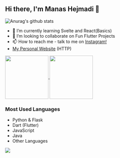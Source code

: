 ## Hi there, I'm Manas Hejmadi 👋

![Anurag's github stats](https://github-readme-stats.vercel.app/api?username=synapsecode&show_icons=true&theme=radical)

- 🌱 I’m currently learning Svelte and React(Basics)
- 👯 I’m looking to collaborate on Fun Flutter Projects
- 📫 How to reach me - talk to me on [Instagram!](https://www.instagram.com/synapsecode)
- [My Personal Website](http://www.manashejmadi.surge.sh) (HTTP)

<a href="https://github.com/synapsecode/FlutterGym">
  <!-- Change the `github-readme-stats.anuraghazra1.vercel.app` to `github-readme-stats.vercel.app`  -->
  <img align="center" height="140" src="https://github-readme-stats.anuraghazra1.vercel.app/api/pin/?username=synapsecode&repo=FlutterGym&theme=material-palenight" />
</a>
<a href="https://github.com/synapsecode/FlaskBlueprint-Creation-Tool">
  <!-- Change the `github-readme-stats.anuraghazra1.vercel.app` to `github-readme-stats.vercel.app`  -->
  <img align="center" height="140" src="https://github-readme-stats.anuraghazra1.vercel.app/api/pin/?username=synapsecode&repo=FlaskBlueprint-Creation-Tool&theme=material-palenight" />
</a>


### Most Used Languages
- Python & Flask
- Dart (Flutter)
- JavaScript
- Java
- Other Languages






![](https://komarev.com/ghpvc/?username=synapsecode&style=flat-square&color=blueviolet)

<!--
**synapsecode/synapsecode** is a ✨ _special_ ✨ repository because its `README.md` (this file) appears on your GitHub profile.

Here are some ideas to get you started:

- 🔭 I’m currently working on ...
- 🌱 I’m currently learning ...
- 👯 I’m looking to collaborate on ...
- 🤔 I’m looking for help with ...
- 💬 Ask me about ...
- 📫 How to reach me: ...
- 😄 Pronouns: ...
- ⚡ Fun fact: ...
-->
